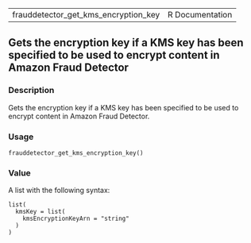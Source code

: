 <table style="width: 100%;">
<tbody>
<tr class="odd">
<td>frauddetector_get_kms_encryption_key</td>
<td style="text-align: right;">R Documentation</td>
</tr>
</tbody>
</table>

## Gets the encryption key if a KMS key has been specified to be used to encrypt content in Amazon Fraud Detector

### Description

Gets the encryption key if a KMS key has been specified to be used to
encrypt content in Amazon Fraud Detector.

### Usage

    frauddetector_get_kms_encryption_key()

### Value

A list with the following syntax:

    list(
      kmsKey = list(
        kmsEncryptionKeyArn = "string"
      )
    )
